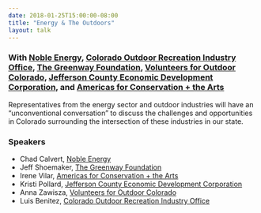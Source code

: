 ```yaml
---
date: 2018-01-25T15:00:00-08:00
title: "Energy & The Outdoors"
layout: talk
---
```


### With [Noble Energy](https://www.nblenergy.com/), [Colorado Outdoor Recreation Industry Office](https://choosecolorado.com/programs-initiatives/outdoor-recreation-industry-office/), [The Greenway Foundation](http://www.thegreenwayfoundation.org/), [Volunteers for Outdoor Colorado](http://www.voc.org/), [Jefferson County Economic Development Corporation](http://jeffcoedc.org/), and [Americas for Conservation + the Arts](http://www.americasforconservation.org/)

Representatives from the energy sector and outdoor industries will have an “unconventional conversation” to discuss the challenges and opportunities in Colorado surrounding the intersection of these industries in our state. 

### Speakers
- Chad Calvert, [Noble Energy](https://www.nblenergy.com/)
- Jeff Shoemaker, [The Greenway Foundation](http://www.thegreenwayfoundation.org/)
- Irene Vilar, [Americas for Conservation + the Arts](http://www.americasforconservation.org/)
- Kristi Pollard, [Jefferson County Economic Development Corporation](http://jeffcoedc.org/)
- Anna Zawisza, [Volunteers for Outdoor Colorado](http://www.voc.org/)
- Luis Benitez, [Colorado Outdoor Recreation Industry Office](https://choosecolorado.com/programs-initiatives/outdoor-recreation-industry-office/)
